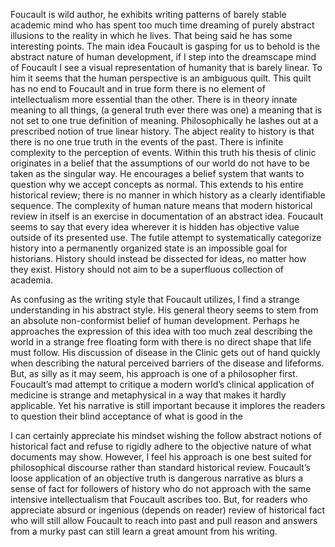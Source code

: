 Foucault is wild author, he exhibits writing patterns of barely stable academic mind who has spent too much time dreaming of purely abstract illusions to the reality in which he lives. That being said he has some interesting points. The main idea Foucault is gasping for us to behold is the abstract nature of human development, if I step into the dreamscape mind of Foucault I see a visual representation of humanity that is barely linear. To him it seems that the human perspective is an ambiguous quilt. This quilt has no end to Foucault and in true form there is no element of intellectualism more essential than the other. There is in theory innate meaning to all things, (a general truth ever there was one) a meaning that is not set to one true definition of meaning. Philosophically he lashes out at a prescribed notion of true linear history. The abject reality to history is that there is no one true truth in the events of the past. There is infinite complexity to the perception of events. Within this truth his thesis of clinic originates in a belief that the assumptions of our world do not have to be taken as the singular way. He encourages a belief system that wants to question why we accept concepts as normal. This extends to his entire historical review; there is no manner in which history as a clearly identifiable sequence. The complexity of human nature means that modern historical review in itself is an exercise in documentation of an abstract idea. Foucault seems to say that every idea wherever it is hidden has objective value outside of its presented use. The futile attempt to systematically categorize history into a permanently organized state is an impossible goal for historians. History should instead be dissected for ideas, no matter how they exist. History should not aim to be a superfluous collection of academia. 

As confusing as the writing style that Foucault utilizes, I find a strange understanding in his abstract style. His general theory seems to stem from an absolute non-conformist belief of human development. Perhaps he approaches the expression of this idea with too much zeal describing the world in a strange free floating form with there is no direct shape that life must follow. His discussion of disease in the Clinic gets out of hand quickly when describing the natural perceived barriers of the disease and lifeforms. But, as silly as it may seem, his approach is one of a philosopher first. Foucault’s mad attempt to critique a modern world’s clinical application of medicine is strange and metaphysical in a way that makes it hardly applicable. Yet his narrative is still important because it implores the readers to question their blind acceptance of what is good in the 

I can certainly appreciate his mindset wishing the follow abstract notions of historical fact and refuse to rigidly adhere to the objective nature of what documents may show. However, I feel his approach is one best suited for philosophical discourse rather than standard historical review. Foucault’s loose application of an objective truth is dangerous narrative as blurs a sense of fact for followers of history who do not approach with the same intensive intellectualism that Foucault ascribes too. But, for readers who appreciate absurd or ingenious (depends on reader) review of historical fact who will still allow Foucault to reach into past and pull reason and answers from a murky past can still learn a great amount from his writing. 
